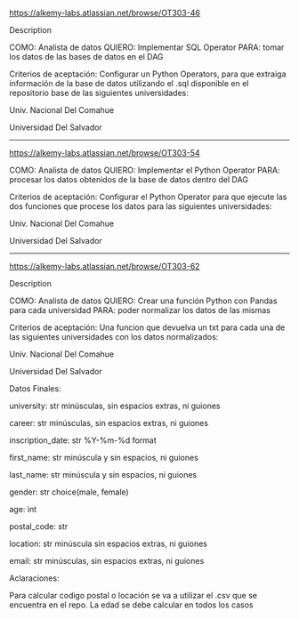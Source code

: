 https://alkemy-labs.atlassian.net/browse/OT303-46

Description

COMO: Analista de datos
QUIERO: Implementar SQL Operator
PARA: tomar los datos de las bases de datos en el DAG

Criterios de aceptación: 
Configurar un Python Operators, para que extraiga información de la base de datos utilizando el .sql disponible en el repositorio base de las siguientes universidades: 

Univ. Nacional Del Comahue

Universidad Del Salvador

-----------------------------------------------------------------------------------------------------------------------
https://alkemy-labs.atlassian.net/browse/OT303-54

COMO: Analista de datos
QUIERO: Implementar el Python Operator
PARA: procesar los datos obtenidos de la base de datos dentro del DAG

Criterios de aceptación: 
Configurar el Python Operator para que ejecute las dos funciones que procese los datos para las siguientes universidades:

Univ. Nacional Del Comahue

Universidad Del Salvador

-----------------------------------------------------------------------------------------------------------------------
https://alkemy-labs.atlassian.net/browse/OT303-62

Description

COMO: Analista de datos
QUIERO: Crear una función Python con Pandas para cada universidad
PARA: poder normalizar los datos de las mismas

Criterios de aceptación: 
Una funcion que devuelva un txt para cada una de las siguientes universidades con los datos normalizados:

Univ. Nacional Del Comahue

Universidad Del Salvador

Datos Finales:

university: str minúsculas, sin espacios extras, ni guiones

career: str minúsculas, sin espacios extras, ni guiones

inscription_date: str %Y-%m-%d format

first_name: str minúscula y sin espacios, ni guiones

last_name: str minúscula y sin espacios, ni guiones

gender: str choice(male, female)

age: int

postal_code: str

location: str minúscula sin espacios extras, ni guiones

email: str minúsculas, sin espacios extras, ni guiones

Aclaraciones:

Para calcular codigo postal o locación se va a utilizar el .csv que se encuentra en el repo.
La edad se debe calcular en todos los casos